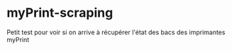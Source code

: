 # myPrint-scraping
Petit test pour voir si on arrive à récupérer l'état des bacs des imprimantes myPrint
